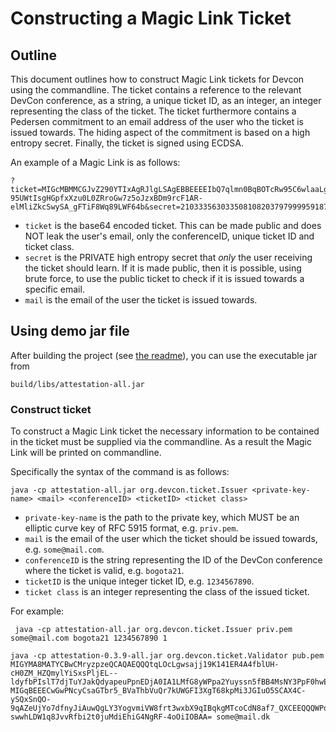 # Constructing a Magic Link Ticket

## Outline

This document outlines how to construct Magic Link tickets for Devcon using the commandline. 
The ticket contains a reference to the relevant DevCon conference, as a string, a unique ticket ID, as an integer, an integer representing the class of the ticket.
The ticket furthermore contains a Pedersen commitment to an email address of the user who the ticket is issued towards. The hiding aspect of the commitment is based on a high entropy secret. 
Finally, the ticket is signed using ECDSA.

An example of a Magic Link is as follows:

    ?ticket=MIGcMBMMCGJvZ290YTIxAgRJlgLSAgEBBEEEEIbQ7qlmn0BqBOTcRw95C6wlaaLg6cMQ3fFLHFx5Qk8e77yHMISrAd4adMw1aqbVeAQ3iDfZdMrSoWoLnTHGLANCALWCu66ayo8VVo-95UWtIsgHGpfxXzu0L0ZRroGw7z5oJzxBDm9rcF1AR-elMliZkcSwySA_gFTiF8Wq89LWF64b&secret=21033356303350810820379799995918750445469937420755277029181164058960176667547&mail=some@mail.com

- `ticket` is the base64 encoded ticket. This can be made public and does NOT leak the user's email, only the conferenceID, unique ticket ID and ticket class. 
- `secret` is the PRIVATE high entropy secret that *only* the user receiving the ticket should learn. If it is made public, then it is possible, using brute force, to use the public ticket to check if it is issued towards a specific email. 
- `mail` is the email of the user the ticket is issued towards. 

## Using demo jar file

After building the project (see [the readme](README.md)), you can use the executable jar from  

    build/libs/attestation-all.jar

### Construct ticket

To construct a Magic Link ticket the necessary information to be contained in the ticket must be supplied via the commandline.
As a result the Magic Link will be printed on commandline.

Specifically the syntax of the command is as follows:

    java -cp attestation-all.jar org.devcon.ticket.Issuer <private-key-name> <mail> <conferenceID> <ticketID> <ticket class>

- `private-key-name` is the path to the private key, which MUST be an elliptic curve key of RFC 5915 format, e.g. `priv.pem`.
- `mail` is the email of the user which the ticket should be issued towards, e.g. `some@mail.com`.
- `conferenceID` is the string representing the ID of the DevCon conference where the ticket is valid, e.g. `bogota21`.
- `ticketID` is the unique integer ticket ID, e.g. `1234567890`.
- `ticket class` is an integer representing the class of the issued ticket.

For example:

     java -cp attestation-all.jar org.devcon.ticket.Issuer priv.pem some@mail.com bogota21 1234567890 1

    java -cp attestation-0.3.9-all.jar org.devcon.ticket.Validator pub.pem MIGYMA8MATYCBwCMryzpzeQCAQAEQQQtqLOcLgwsajj19K141ER4A4fblUH-cH0ZM_HZQmylYiSxsPljEL--ldyfbPIslT7djTuYJakQdyapeuPpnEDjA0IA1LMfG8yWPpa2Yuyssn5fBB4MsNY3PpF0hwELzugBxw96zU4Q2k9jz5_L3Y3qIyshm8AH5EiIwm5k5LIZs3idghw= MIGqBEEECwGwPNcyCsaGTbr5_BVaThbVuQr7kUWGFI3XgT68kpMi3JGIuO5SCAX4C-ySQxSnQO-9qAZeUjYo7dfnyJiAuwQgLY3YogvmiVW8frt3wxbX9qIBqkgMTcoCdN8af7_QXCEEQQQWPq3mXaFk68AgZgOXq0ORy1XPeTicyazBHv7WGDa_3x-swwhLDW1q8JvvRfbi2t0juMdiEhiG4NgRF-4oOiIOBAA= some@mail.dk
